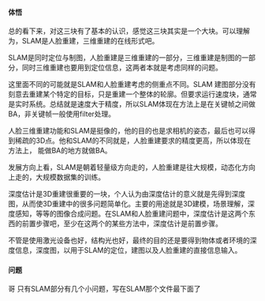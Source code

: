 #### 体悟

总的看下来，对这三块有了基本的认识，感觉这三块其实是一个大块。可以理解为，SLAM是人脸重建，三维重建的在线形式吧。

SLAM是同时定位与制图，人脸重建是三维重建的一部分，三维重建是制图的一部分，同时三维重建也要用到定位信息，这两者本就是考虑同样的问题。

这里面不同的可能就是SLAM和人脸重建考虑的侧重点不同。SLAM 建图部分没有刻意去重建某个特定的目标，只是重建一个整体的轮廓。但要求运行速度块，通常是实时系统。总结就是速度大于精度，所以SLAM体现在方法上是在关键帧之间做BA，非关键帧一般使用filter处理。

人脸三维重建功能和SLAM是挺像的，他的目的也是求相机的姿态，最后也可以得到稀疏的3D点。他和SLAM的不同就是，人脸重建要求的精度更高，所以体现在方法上， 能做BA的地方就做BA。

发展方向上看，SLAM是朝着轻量级方向走的，人脸重建是往大规模，动态化方向上走的，大规模数据集的训练。

深度估计是3D重建很重要的一块，个人认为由深度估计的意义就是先得到深度图，从而使3D重建中的很多问题简单化。主要的用途就是3D建模，场景理解，深度感知，等等的图像合成问题。在SLAM和人脸重建问题中，深度估计是这两个东西的前置步骤吧，至少在这两个的某些方法中，深度估计是前置步骤。 

不管是使用激光设备也好，结构光也好，最终的目的还是要得到物体或者环境的深度信息，深度图，以用于SLAM的定位，建图以及人脸重建的直接信息输入。

#### 问题

哥  只有SLAM部分有几个小问题，写在SLAM那个文件最下面了

